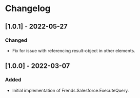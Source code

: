 # Changelog

## [1.0.1] - 2022-05-27
### Changed
- Fix for issue with referencing result-object in other elements.

## [1.0.0] - 2022-03-07
### Added
- Initial implementation of Frends.Salesforce.ExecuteQuery.
